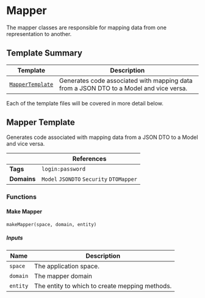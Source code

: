 [//]: # ( =====preserve===== start-Introduction ===== )
# Mapper

The mapper classes are responsible for mapping data from one representation to another.

[//]: # ( =====preserve===== end-Introduction ===== )

<a name="template-summary"></a>
## Template Summary

|Template|Description|
|---|---|
| [`MapperTemplate`](#mapper-template) | Generates code associated with mapping data from a JSON DTO to a Model and vice versa. |

Each of the template files will be covered in more detail below.

<a name="mapper-template"></a>
## Mapper Template

Generates code associated with mapping data from a JSON DTO to a Model and vice versa.

| |References|
|---|---|
| **Tags** |`login:password` |
| **Domains** |`Model` `JSONDTO` `Security` `DTOMapper` |

### Functions

#### Make Mapper

```
makeMapper(space, domain, entity)
```

##### Inputs

|Name|Description|
|---|---|
|`space`|The application space.|
|`domain`|The mapper domain|
|`entity`|The entity to which to create mepping methods.|



